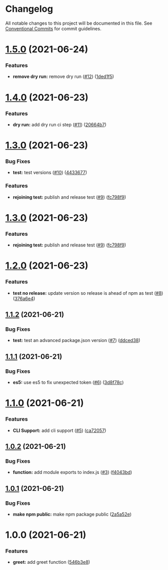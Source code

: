 # Changelog

All notable changes to this project will be documented in this file. See
[Conventional Commits](https://conventionalcommits.org) for commit guidelines.

# [1.5.0](https://github.com/marlondc/greeting-test/compare/v1.4.0...v1.5.0) (2021-06-24)


### Features

* **remove dry run:** remove dry run ([#12](https://github.com/marlondc/greeting-test/issues/12)) ([1ded1f5](https://github.com/marlondc/greeting-test/commit/1ded1f5e0f8528272fd86a040e43ce1f130d8aff))

# [1.4.0](https://github.com/marlondc/greeting-test/compare/v1.3.0...v1.4.0) (2021-06-23)


### Features

* **dry run:** add dry run ci step ([#11](https://github.com/marlondc/greeting-test/issues/11)) ([20664b7](https://github.com/marlondc/greeting-test/commit/20664b7d94ac98aff5aa36bf65080bbe28033a0f))

# [1.3.0](https://github.com/marlondc/greeting-test/compare/v1.2.0...v1.3.0) (2021-06-23)


### Bug Fixes

* **test:** test versions ([#10](https://github.com/marlondc/greeting-test/issues/10)) ([4433677](https://github.com/marlondc/greeting-test/commit/443367712f2e5b33c9aaecceb0d6042450a5b9eb))


### Features

* **rejoining test:** publish and release test ([#9](https://github.com/marlondc/greeting-test/issues/9)) ([fc798f9](https://github.com/marlondc/greeting-test/commit/fc798f9268d5abe9684bedbfa30591a270fb82db))

# [1.3.0](https://github.com/marlondc/greeting-test/compare/v1.2.0...v1.3.0) (2021-06-23)


### Features

* **rejoining test:** publish and release test ([#9](https://github.com/marlondc/greeting-test/issues/9)) ([fc798f9](https://github.com/marlondc/greeting-test/commit/fc798f9268d5abe9684bedbfa30591a270fb82db))

# [1.2.0](https://github.com/marlondc/greeting-test/compare/v1.1.2...v1.2.0) (2021-06-23)


### Features

* **test no release:** update version so release is ahead of npm as test ([#8](https://github.com/marlondc/greeting-test/issues/8)) ([376a6e4](https://github.com/marlondc/greeting-test/commit/376a6e424262ba2e3d304a970f28539a0149179b))

## [1.1.2](https://github.com/marlondc/greeting-test/compare/v1.1.1...v1.1.2) (2021-06-21)


### Bug Fixes

* **test:** test an advanced package.json version ([#7](https://github.com/marlondc/greeting-test/issues/7)) ([ddced38](https://github.com/marlondc/greeting-test/commit/ddced38a891a91c4557ae0f1612e717532f7e799))

## [1.1.1](https://github.com/marlondc/greeting-test/compare/v1.1.0...v1.1.1) (2021-06-21)


### Bug Fixes

* **es5:** use es5 to fix unexpected token ([#6](https://github.com/marlondc/greeting-test/issues/6)) ([3d8f78c](https://github.com/marlondc/greeting-test/commit/3d8f78c0adfac59378fd06b3c3448c6bf093c192))

# [1.1.0](https://github.com/marlondc/greeting-test/compare/v1.0.2...v1.1.0) (2021-06-21)


### Features

* **CLI Support:** add cli support ([#5](https://github.com/marlondc/greeting-test/issues/5)) ([ca72057](https://github.com/marlondc/greeting-test/commit/ca72057971e3ed40484e3b98e1ad32d3ea21c6cb))

## [1.0.2](https://github.com/marlondc/greeting-test/compare/v1.0.1...v1.0.2) (2021-06-21)


### Bug Fixes

* **function:** add module exports to index.js ([#3](https://github.com/marlondc/greeting-test/issues/3)) ([f4043bd](https://github.com/marlondc/greeting-test/commit/f4043bd2b97b7b2a28f179b8c36d1e083b54ab5a))

## [1.0.1](https://github.com/marlondc/greeting-test/compare/v1.0.0...v1.0.1) (2021-06-21)


### Bug Fixes

* **make npm public:** make npm package public ([2a5a52e](https://github.com/marlondc/greeting-test/commit/2a5a52eeabf4c42c992c49bf02f9cd0fd9c18f55))

# 1.0.0 (2021-06-21)


### Features

* **greet:** add greet function ([546b3e8](https://github.com/marlondc/greeting-test/commit/546b3e8a79d5ad563c6885f045d3c19886c82614))
